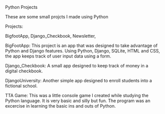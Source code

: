 Python Projects

These are some small projcts I made using Python

Projects:



BigfootApp, Django_Checkbook, Newsletter,

BigFootApp: This project is an app that was designed to take advantage of Python and Django features.  Using Python, Django, SQLite, HTML and CSS, the app keeps track of user input data using a form.

Django_Checkbook: A small app designed to keep track of money in a digital checkbook.

DjangoUniversity: Another simple app designed to enroll students into a fictional school.

TTA Game: This was a little console game I created while studying the Python language.  It is very basic and silly but fun. The program was an excercise in learning the basic ins and outs of Python.
